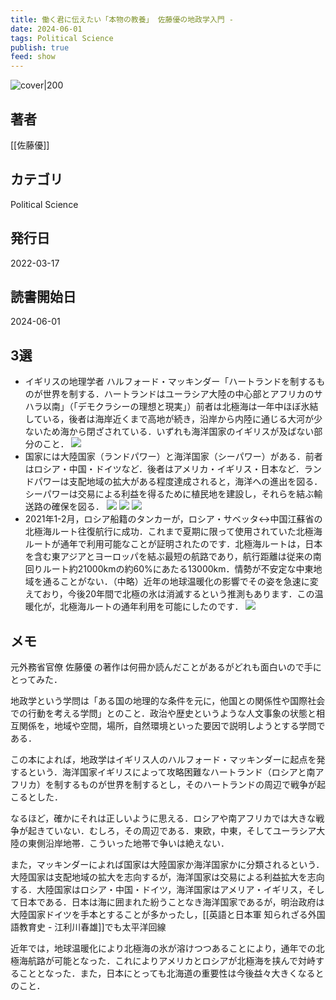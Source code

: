 ```yaml
---
title: 働く君に伝えたい「本物の教養」 佐藤優の地政学入門 - 
date: 2024-06-01
tags: Political Science
publish: true
feed: show
---
```

![cover|200](http://books.google.com/books/content?id=lgJjEAAAQBAJ&printsec=frontcover&img=1&zoom=1&edge=curl&source=gbs_api)
## 著者
[[佐藤優]]
## カテゴリ
Political Science
## 発行日
2022-03-17
## 読書開始日
2024-06-01

## 3選
 - イギリスの地理学者 ハルフォード・マッキンダー「ハートランドを制するものが世界を制する．ハートランドはユーラシア大陸の中心部とアフリカのサハラ以南」（「デモクラシーの理想と現実」）前者は北極海は一年中ほぼ氷結している，後者は海岸近くまで高地が続き，沿岸から内陸に通じる大河が少ないため海から閉ざされている．いずれも海洋国家のイギリスが及ばない部分のこと．
   ![](../../assets/img/Public/Screenshot%202024-06-01%20at%2017.33.17.png)
 - 国家には大陸国家（ランドパワー）と海洋国家（シーパワー）がある．前者はロシア・中国・ドイツなど．後者はアメリカ・イギリス・日本など．ランドパワーは支配地域の拡大がある程度達成されると，海洋への進出を図る．シーパワーは交易による利益を得るために植民地を建設し，それらを結ぶ輸送路の確保を図る．
   ![](../../assets/img/Public/Screenshot%202024-06-01%20at%2017.33.29.png)
   ![](../../assets/img/Public/Screenshot%202024-06-01%20at%2017.33.35.png)
   ![](../../assets/img/Public/Screenshot%202024-06-01%20at%2017.34.13.png)
 - 2021年1-2月，ロシア船籍のタンカーが，ロシア・サベッタ↔中国江蘇省の北極海ルート往復航行に成功．これまで夏期に限って使用されていた北極海ルートが通年で利用可能なことが証明されたのです．北極海ルートは，日本を含む東アジアとヨーロッパを結ぶ最短の航路であり，航行距離は従来の南回りルート約21000kmの約60%にあたる13000km．情勢が不安定な中東地域を通ることがない．（中略）近年の地球温暖化の影響でその姿を急速に変えており，今後20年間で北極の氷は消滅するという推測もあります．この温暖化が，北極海ルートの通年利用を可能にしたのです．
   ![](../../assets/img/Public/Screenshot%202024-06-01%20at%2013.05.14.png)

## メモ
元外務省官僚 佐藤優 の著作は何冊か読んだことがあるがどれも面白いので手にとってみた．

地政学という学問は「ある国の地理的な条件を元に，他国との関係性や国際社会での行動を考える学問」とのこと．政治や歴史というような人文事象の状態と相互関係を，地域や空間，場所，自然環境といった要因で説明しようとする学問である．

この本によれば，地政学はイギリス人のハルフォード・マッキンダーに起点を発するという．海洋国家イギリスによって攻略困難なハートランド（ロシアと南アフリカ）を制するものが世界を制するとし，そのハートランドの周辺で戦争が起こるとした．

なるほど，確かにそれは正しいように思える．ロシアや南アフリカでは大きな戦争が起きていない．むしろ，その周辺である．東欧，中東，そしてユーラシア大陸の東側沿岸地帯．こういった地帯で争いは絶えない．

また，マッキンダーによれば国家は大陸国家か海洋国家かに分類されるという．大陸国家は支配地域の拡大を志向するが，海洋国家は交易による利益拡大を志向する．大陸国家はロシア・中国・ドイツ，海洋国家はアメリア・イギリス，そして日本である．日本は海に囲まれた紛うことなき海洋国家であるが，明治政府は大陸国家ドイツを手本とすることが多かったし，[[英語と日本軍 知られざる外国語教育史 - 江利川春雄]]でも太平洋回線

近年では，地球温暖化により北極海の氷が溶けつつあることにより，通年での北極海航路が可能となった．これによりアメリカとロシアが北極海を挟んで対峙することとなった．また，日本にとっても北海道の重要性は今後益々大きくなるとのこと．


